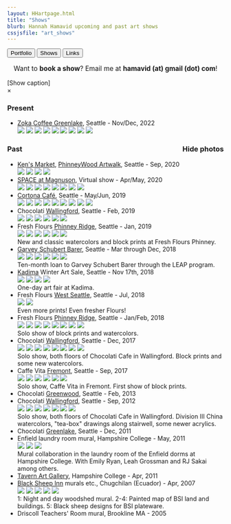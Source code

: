 ```yaml
---
layout: HHartpage.html
title: "Shows"
blurb: Hannah Hamavid upcoming and past art shows
cssjsfile: "art_shows"
---
```

<a href="../portfolio"><button class="btn white">Portfolio</button></a>
      <a href="../shows"><button class="btn"></i>Shows</button></a>
      <a href="../links"><button class="btn white"></i>Links</button></a>
    </nav>
  </header>

<!-- Main content -->
<div class="container" id="shows">
    <p style="font-size:1.1em;text-align:center;">Want to <span style="font-weight:bold;">book a show</span>? Email me at <span class="text-teal" style="font-weight:bold;">hamavid (at) gmail (dot) com</span>!</p>

<div id='photo-overlay'><span class='showid'>[Show caption]<!--<i class='fa fa-angle-double-up fa-lg'></i>--></span>
<div class='showidcontainer'><span class='theidoftheshow'></span></div>
<div class='thisphoto'>
<span class='xit'>&times;</span>
<span class='larr'><i class="fa fa-angle-left fa-2x"></i></span><span class='rarr'><i class="fa fa-angle-right fa-2x"></i></span>
<figure></figure>
<div id="leftside"></div>
<div id="rightside"></div>
</div>
</div>
<div id="mainshows">


<h3>Present</h3>
<p><ul class='shows_list'>
<li><a href="https://www.zokacoffee.com/pages/greenlake-zok">Zoka Coffee Greenlake</a>, Seattle - Nov/Dec, 2022
<div class="details photos">
<img class='hz' src="../../images/shows/blank.png" data-src="../../images/shows/2022_11_zoka_1.jpg">
<img class='hz' src="../../images/shows/blank.png" data-src="../../images/shows/2022_11_zoka_2.jpg">
<img class='hz' src="../../images/shows/blank.png" data-src="../../images/shows/2022_11_zoka_3.jpg">
<img class='hz' src="../../images/shows/blank.png" data-src="../../images/shows/2022_11_zoka_4.jpg">
<img class='hz' src="../../images/shows/blank.png" data-src="../../images/shows/2022_11_zoka_5.jpg">
<img class='hz' src="../../images/shows/blank.png" data-src="../../images/shows/2022_11_zoka_6.jpg">
<img class='hz' src="../../images/shows/blank.png" data-src="../../images/shows/2022_11_zoka_7.jpg">
<img class='hz' src="../../images/shows/blank.png" data-src="../../images/shows/2022_11_zoka_8.jpg">
<img class='vt' src="../../images/shows/blank.png" data-src="../../images/shows/2022_11_zoka_9.jpg">
</div></li>
</ul></p>


<!--<h3 style="width:100%">Future</h3>
<p><ul class="shows_list">
</ul></p>-->

<h3>Past<span style="float:right;" class='picture-toggle-button'>Hide photos</span></h3>
<p><ul class="shows_list">
<li><a href="https://www.kensmarkets.com/">Ken's Market</a>, <a href="https://artupphinneywood.com/">PhinneyWood Artwalk</a>, Seattle - Sep, 2020
<div class="details photos">
<img class='hz' src="../../images/shows/blank.png" data-src="../../images/shows/2020_09_kens_1.jpg">
<img class='hz' src="../../images/shows/blank.png" data-src="../../images/shows/2020_09_kens_2.jpg">
<img class='hz' src="../../images/shows/blank.png" data-src="../../images/shows/2020_09_kens_3.jpg">
<img class='hz' src="../../images/shows/blank.png" data-src="../../images/shows/2020_09_kens_4.jpg">
</div></li>

<li><a href="https://www.spaceatmagnuson.org/virtual-show">SPACE at Magnuson</a>, Virtual show - Apr/May, 2020
<div class="details photos">
<img class='hz' src="../../images/shows/blank.png" data-src="../../images/shows/2020_04_space_1.png">
<img class='hz' src="../../images/shows/blank.png" data-src="../../images/shows/2020_04_space_2.png">
<img class='hz' src="../../images/shows/blank.png" data-src="../../images/shows/2020_04_space_3.png">
<img class='hz' src="../../images/shows/blank.png" data-src="../../images/shows/2020_04_space_4.png">
<img class='hz' src="../../images/shows/blank.png" data-src="../../images/shows/2020_04_space_5.png">
<img class='hz' src="../../images/shows/blank.png" data-src="../../images/shows/2020_04_space_6.png">
<img class='hz' src="../../images/shows/blank.png" data-src="../../images/shows/2020_04_space_7.png">
<img class='hz' src="../../images/shows/blank.png" data-src="../../images/shows/2020_04_space_8.png">
</div></li>

<li><a href="https://www.facebook.com/cortonacafe/">Cortona Caf&eacute;</a>, Seattle - May/Jun, 2019
<div class="details photos">
<img class='hz' src="../../images/shows/blank.png" data-src="../../images/shows/2019_05_cortona_1a.jpg">
<img class='vt' src="../../images/shows/blank.png" data-src="../../images/shows/2019_05_cortona_2a.jpg">
<img class='hz' src="../../images/shows/blank.png" data-src="../../images/shows/2019_05_cortona_3.jpg">
<img class='hz' src="../../images/shows/blank.png" data-src="../../images/shows/2019_05_cortona_4.jpg">
<img class='vt' src="../../images/shows/blank.png" data-src="../../images/shows/2019_05_cortona_5.jpg">
<img class='vt' src="../../images/shows/blank.png" data-src="../../images/shows/2019_05_cortona_6.jpg">
<img class='vt' src="../../images/shows/blank.png" data-src="../../images/shows/2019_05_cortona_7.jpg">
<img class='hz' src="../../images/shows/blank.png" data-src="../../images/shows/2019_05_cortona_8.jpg">
<img class='hz' src="../../images/shows/blank.png" data-src="../../images/shows/2019_05_cortona_9.jpg">
</div></li>

<li>Chocolati <a href="https://www.facebook.com/ChocolatiWallingford/">Wallingford</a>, Seattle - Feb, 2019
<div class="details photos">
<img class='hz' src="../../images/shows/blank.png" data-src="../../images/shows/2019_02_choco_wally_1.jpg">
<img class='hz' src="../../images/shows/blank.png" data-src="../../images/shows/2019_02_choco_wally_2.jpg">
<img class='hz' src="../../images/shows/blank.png" data-src="../../images/shows/2019_02_choco_wally_3.jpg">
<img class='hz' src="../../images/shows/blank.png" data-src="../../images/shows/2019_02_choco_wally_4.jpg">
<img class='hz' src="../../images/shows/blank.png" data-src="../../images/shows/2019_02_choco_wally_5.jpg">
<img class='hz' src="../../images/shows/blank.png" data-src="../../images/shows/2019_02_choco_wally_6.jpg">
</div></li>

<li>Fresh Flours <a href="http://www.freshfloursseattle.com/">Phinney Ridge</a>, Seattle - Jan, 2019
<div class="details photos">
<img class='hz' src="../../images/shows/blank.png" data-src="../../images/shows/2019_01_freshflours_1.jpg">
<img class='vt' src="../../images/shows/blank.png" data-src="../../images/shows/2019_01_freshflours_2.jpg">
<img class='hz' src="../../images/shows/blank.png" data-src="../../images/shows/2019_01_freshflours_3.jpg">
<img class='hz' src="../../images/shows/blank.png" data-src="../../images/shows/2019_01_freshflours_4.jpg">
<img class='hz' src="../../images/shows/blank.png" data-src="../../images/shows/2019_01_freshflours_5.jpg">
<img class='hz' src="../../images/shows/blank.png" data-src="../../images/shows/2019_01_freshflours_6.jpg">
<br>New and classic watercolors and block prints at Fresh Flours Phinney.</div>
</li>

<li><a href="http://www.gsblaw.com/contact-seattle">Garvey Schubert Barer</a>, Seattle - Mar through Dec, 2018
<div class="details photos">
<img class='hz' src="../../images/shows/blank.png" data-src="../../images/shows/2018_gsb_1.jpg">
<img class='hz' src="../../images/shows/blank.png" data-src="../../images/shows/2018_gsb_2.jpg">
<img class='hz' src="../../images/shows/blank.png" data-src="../../images/shows/2018_gsb_3.jpg">
<img class='hz' src="../../images/shows/blank.png" data-src="../../images/shows/2018_gsb_4.jpg">
<img class='hz' src="../../images/shows/blank.png" data-src="../../images/shows/2018_gsb_5.jpg">
<img class='hz' src="../../images/shows/blank.png" data-src="../../images/shows/2018_gsb_6.jpg">
<br>Ten-month loan to Garvey Schubert Barer through the LEAP program.</div></li>

<li><a href="http://www.kadima.org/">Kadima</a> Winter Art Sale, Seattle - Nov 17th, 2018
<div class="details photos">
<img class='hz' src="../../images/shows/blank.png" data-src="../../images/shows/2018_11_kadima_1.jpg">
<img class='hz' src="../../images/shows/blank.png" data-src="../../images/shows/2018_11_kadima_2.jpg">
<img class='hz' src="../../images/shows/blank.png" data-src="../../images/shows/2018_11_kadima_3.jpg">
<img class='hz' src="../../images/shows/blank.png" data-src="../../images/shows/2018_11_kadima_4.jpg">
<br>One-day art fair at Kadima.</div></li>

<li>Fresh Flours <a href="http://www.freshfloursseattle.com/">West Seattle</a>, Seattle - Jul, 2018
<div class="details photos">
<img class='hz' src="../../images/shows/blank.png" data-src="../../images/shows/2018_07_freshflours_1.jpg">
<img class='hz' src="../../images/shows/blank.png" data-src="../../images/shows/2018_07_freshflours_2.jpg">
<br>Even more prints! Even fresher Flours!</div></li>

<li>Fresh Flours <a href="http://www.freshfloursseattle.com/">Phinney Ridge</a>, Seattle - Jan/Feb, 2018
<div class="details photos">
<img class='hz' src="../../images/shows/blank.png" data-src="../../images/shows/2018_01_01_freshflours_1.jpg">
<img class='hz' src="../../images/shows/blank.png" data-src="../../images/shows/2018_01_01_freshflours_2.jpg">
<img class='hz' src="../../images/shows/blank.png" data-src="../../images/shows/2018_01_01_freshflours_3.jpg">
<img class='hz' src="../../images/shows/blank.png" data-src="../../images/shows/2018_01_01_freshflours_4.jpg">
<img class='hz' src="../../images/shows/blank.png" data-src="../../images/shows/2018_01_01_freshflours_5.jpg">
<img class='hz' src="../../images/shows/blank.png" data-src="../../images/shows/2018_01_01_freshflours_6.jpg">
<img class='hz' src="../../images/shows/blank.png" data-src="../../images/shows/2018_01_01_freshflours_7.jpg">
<img class='hz' src="../../images/shows/blank.png" data-src="../../images/shows/2018_01_01_freshflours_8.jpg">
<br>Solo show of block prints and watercolors.</div></li>

<li>Chocolati <a href="https://www.facebook.com/ChocolatiWallingford/">Wallingford</a>, Seattle - Dec, 2017
<div class="details photos">
<img class='hz' src="../../images/shows/blank.png" data-src="../../images/shows/2017_12_choco_wally_1.jpg">
<img class='hz' src="../../images/shows/blank.png" data-src="../../images/shows/2017_12_choco_wally_2.jpg">
<img class='hz' src="../../images/shows/blank.png" data-src="../../images/shows/2017_12_choco_wally_3.jpg">
<img class='hz' src="../../images/shows/blank.png" data-src="../../images/shows/2017_12_choco_wally_4.jpg">
<img class='hz' src="../../images/shows/blank.png" data-src="../../images/shows/2017_12_choco_wally_5.jpg">
<img class='hz' src="../../images/shows/blank.png" data-src="../../images/shows/2017_12_choco_wally_6.jpg">
<img class='hz' src="../../images/shows/blank.png" data-src="../../images/shows/2017_12_choco_wally_7.jpg">
<img class='hz' src="../../images/shows/blank.png" data-src="../../images/shows/2017_12_choco_wally_8.jpg">
<br>Solo show, both floors of Chocolati Cafe in Wallingford. Block prints and some new watercolors.</div></li>

<li>Caffe Vita <a href="http://www.caffevita.com/locations/wa/fremont">Fremont</a>, Seattle - Sep, 2017
<div class="details photos">
<img class='hz' src="../../images/shows/blank.png" data-src="../../images/shows/2017_09_vita_1.jpg">
<img class='hz' src="../../images/shows/blank.png" data-src="../../images/shows/2017_09_vita_2.jpg">
<img class='hz' src="../../images/shows/blank.png" data-src="../../images/shows/2017_09_vita_3.jpg">
<img class='hz' src="../../images/shows/blank.png" data-src="../../images/shows/2017_09_vita_4.jpg">
<img class='hz' src="../../images/shows/blank.png" data-src="../../images/shows/2017_09_vita_5.jpg">
<img class='hz' src="../../images/shows/blank.png" data-src="../../images/shows/2017_09_vita_6.jpg">
<br>Solo show, Caffe Vita in Fremont. First show of block prints.</div></li>

<li>Chocolati <a href="https://www.facebook.com/GreenwoodChocolatiCafe/">Greenwood</a>, Seattle - Feb, 2013</li>

<li> Chocolati <a href="https://www.facebook.com/ChocolatiWallingford/">Wallingford</a>, Seattle - Sep, 2012
<div class="details photos">
<img class='hz' src="../../images/shows/blank.png" data-src="../../images/shows/2012_09_choco_wally_1.jpg">
<img class='hz' src="../../images/shows/blank.png" data-src="../../images/shows/2012_09_choco_wally_2.jpg">
<img class='hz' src="../../images/shows/blank.png" data-src="../../images/shows/2012_09_choco_wally_3.jpg">
<img class='hz' src="../../images/shows/blank.png" data-src="../../images/shows/2012_09_choco_wally_4.jpg">
<img class='hz' src="../../images/shows/blank.png" data-src="../../images/shows/2012_09_choco_wally_5.jpg">
<img class='hz' src="../../images/shows/blank.png" data-src="../../images/shows/2012_09_choco_wally_6.jpg">
<img class='hz' src="../../images/shows/blank.png" data-src="../../images/shows/2012_09_choco_wally_7.jpg">
<br>Solo show, both floors of Chocolati Cafe in Wallingford. Division III China watercolors, "tea-box" drawings along stairwell, some newer acrylics.</div></li>

<li>Chocolati</a> <a href="https://www.facebook.com/GLChocolatiCafe/">Greenlake</a>, Seattle - Dec, 2011</li>


<li> Enfield laundry room mural, Hampshire College - May, 2011
<div class="details photos">
<img class='hz' src="../../images/shows/blank.png" data-src="../../images/shows/enfield_1.jpg">
<img class='vt' src="../../images/shows/blank.png" data-src="../../images/shows/enfield_2.jpg">
<img class='hz' src="../../images/shows/blank.png" data-src="../../images/shows/enfield_3.jpg">
<br>Mural collaboration in the laundry room of the Enfield dorms at Hampshire College. With Emily Ryan, Leah Grossman and RJ Sakai among others.</div></li>

<li><a href="https://www.hampshire.edu/cla/prescott-tavern">Tavern Art Gallery</a>, Hampshire College - Apr, 2011</li> 

<li> <a href="http://www.blacksheepinn.com/"> Black Sheep Inn</a> murals etc., Chugchilan (Ecuador) - Apr, 2007
<div class="details photos">
<img class='vt' src="../../images/shows/blank.png" data-src="../../images/shows/bsi_1.jpg">
<img class='hz' src="../../images/shows/blank.png" data-src="../../images/shows/bsi_2.jpg">
<img class='hz' src="../../images/shows/blank.png" data-src="../../images/shows/bsi_3.jpg">
<img class='hz' src="../../images/shows/blank.png" data-src="../../images/shows/bsi_4.jpg">
<img class='hz' src="../../images/shows/blank.png" data-src="../../images/shows/bsi_5.jpg">
<br>1: Night and day woodshed mural. 2-4: Painted map of BSI land and buildings. 5: Black sheep designs for BSI plateware.
</div></li>

<li>Driscoll Teachers' Room mural, Brookline MA - 2005</li>
</ul>
</p>
<br><br>
</div>
</div>
</div>
